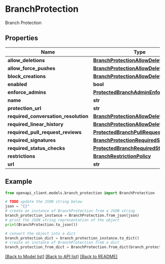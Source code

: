 # BranchProtection

Branch Protection

## Properties

Name | Type | Description | Notes
------------ | ------------- | ------------- | -------------
**allow_deletions** | [**BranchProtectionAllowDeletions**](BranchProtectionAllowDeletions.md) |  | [optional] 
**allow_force_pushes** | [**BranchProtectionAllowDeletions**](BranchProtectionAllowDeletions.md) |  | [optional] 
**block_creations** | [**BranchProtectionAllowDeletions**](BranchProtectionAllowDeletions.md) |  | [optional] 
**enabled** | **bool** |  | [optional] 
**enforce_admins** | [**ProtectedBranchAdminEnforced**](ProtectedBranchAdminEnforced.md) |  | [optional] 
**name** | **str** |  | [optional] 
**protection_url** | **str** |  | [optional] 
**required_conversation_resolution** | [**BranchProtectionAllowDeletions**](BranchProtectionAllowDeletions.md) |  | [optional] 
**required_linear_history** | [**BranchProtectionAllowDeletions**](BranchProtectionAllowDeletions.md) |  | [optional] 
**required_pull_request_reviews** | [**ProtectedBranchPullRequestReview**](ProtectedBranchPullRequestReview.md) |  | [optional] 
**required_signatures** | [**BranchProtectionRequiredSignatures**](BranchProtectionRequiredSignatures.md) |  | [optional] 
**required_status_checks** | [**ProtectedBranchRequiredStatusCheck**](ProtectedBranchRequiredStatusCheck.md) |  | [optional] 
**restrictions** | [**BranchRestrictionPolicy**](BranchRestrictionPolicy.md) |  | [optional] 
**url** | **str** |  | [optional] 

## Example

```python
from openapi_client.models.branch_protection import BranchProtection

# TODO update the JSON string below
json = "{}"
# create an instance of BranchProtection from a JSON string
branch_protection_instance = BranchProtection.from_json(json)
# print the JSON string representation of the object
print(BranchProtection.to_json())

# convert the object into a dict
branch_protection_dict = branch_protection_instance.to_dict()
# create an instance of BranchProtection from a dict
branch_protection_from_dict = BranchProtection.from_dict(branch_protection_dict)
```
[[Back to Model list]](../README.md#documentation-for-models) [[Back to API list]](../README.md#documentation-for-api-endpoints) [[Back to README]](../README.md)


